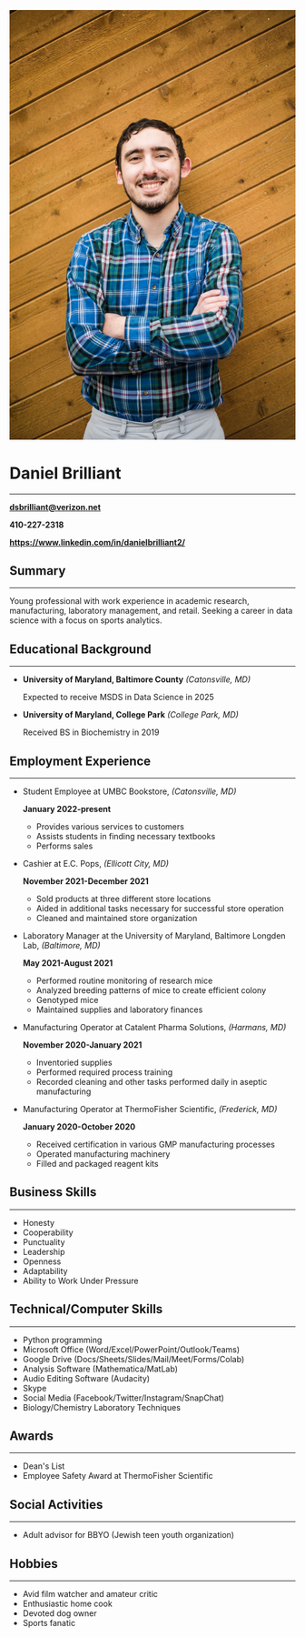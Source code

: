 ![](E19892DA-E492-4447-8471-08D36FFEDCC5_1_105_c.jpeg)
# **Daniel Brilliant**
---
**dsbrilliant@verizon.net**

**410-227-2318**

**https://www.linkedin.com/in/danielbrilliant2/**

## **Summary** 
---
Young professional with work experience in academic research, manufacturing, laboratory management, and retail. Seeking a career in data science with a focus on sports analytics.

## **Educational Background**
---
- **University of Maryland, Baltimore County** *(Catonsville, MD)*

  Expected to receive MSDS in Data Science in 2025

- **University of Maryland, College Park** *(College Park, MD)*

  Received BS in Biochemistry in 2019

## **Employment Experience**
---
- Student Employee at UMBC Bookstore, *(Catonsville, MD)*

  **January 2022-present**
  - Provides various services to customers
  - Assists students in finding necessary textbooks
  - Performs sales


- Cashier at E.C. Pops, *(Ellicott City, MD)*

  **November 2021-December 2021**
  - Sold products at three different store locations
  - Aided in additional tasks necessary for successful store operation
  - Cleaned and maintained store organization


- Laboratory Manager at the University of Maryland, Baltimore Longden Lab, *(Baltimore, MD)*

  **May 2021-August 2021**
  - Performed routine monitoring of research mice 
  - Analyzed breeding patterns of mice to create efficient colony
  - Genotyped mice
  - Maintained supplies and laboratory finances


- Manufacturing Operator at Catalent Pharma Solutions, *(Harmans, MD)*

  **November 2020-January 2021**
  - Inventoried supplies
  - Performed required process training
  - Recorded cleaning and other tasks performed daily in aseptic manufacturing


- Manufacturing Operator at ThermoFisher Scientific, *(Frederick, MD)*

  **January 2020-October 2020**
  - Received certification in various GMP manufacturing processes
  - Operated manufacturing machinery
  - Filled and packaged reagent kits

## **Business  Skills**
---
- Honesty
- Cooperability
- Punctuality
- Leadership
- Openness
- Adaptability
- Ability to Work Under Pressure

## **Technical/Computer Skills**
---
- Python programming
- Microsoft Office (Word/Excel/PowerPoint/Outlook/Teams)
- Google Drive (Docs/Sheets/Slides/Mail/Meet/Forms/Colab)
- Analysis Software (Mathematica/MatLab)
- Audio Editing Software (Audacity)
- Skype
- Social Media (Facebook/Twitter/Instagram/SnapChat)
- Biology/Chemistry Laboratory Techniques

## **Awards**
---
- Dean's List
- Employee Safety Award at ThermoFisher Scientific

## **Social Activities**
---
- Adult advisor for BBYO (Jewish teen youth organization)

## **Hobbies**
---
- Avid film watcher and amateur critic
- Enthusiastic home cook
- Devoted dog owner
- Sports fanatic
